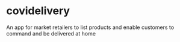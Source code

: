 # covidelivery
An app for market retailers to list products and enable customers to command and be delivered at home
